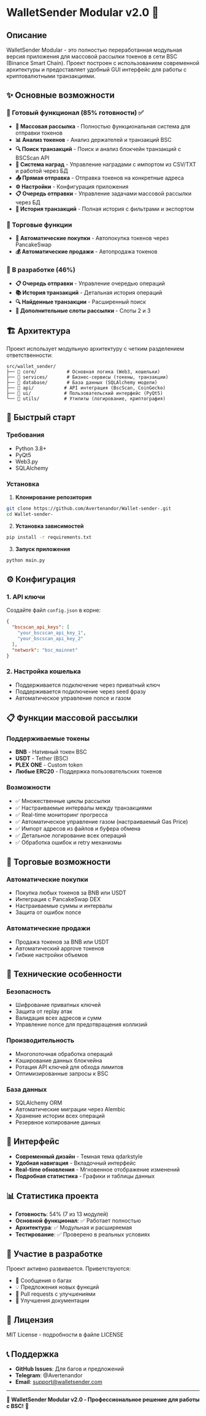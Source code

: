 # WalletSender Modular v2.0 🚀

## Описание

WalletSender Modular - это полностью переработанная модульная версия приложения для массовой рассылки токенов в сети BSC (Binance Smart Chain). Проект построен с использованием современной архитектуры и предоставляет удобный GUI интерфейс для работы с криптовалютными транзакциями.

## ✨ Основные возможности

### 🎯 Готовый функционал (85% готовности) ✅
- **📨 Массовая рассылка** - Полностью функциональная система для отправки токенов
- **📊 Анализ токенов** - Анализ держателей и транзакций BSC
- **🔍 Поиск транзакций** - Поиск и анализ блокчейн транзакций с BSCScan API  
- **🎁 Система наград** - Управление наградами с импортом из CSV/TXT и работой через БД
- **📤 Прямая отправка** - Отправка токенов на конкретные адреса
- **⚙️ Настройки** - Конфигурация приложения
- **📋 Очередь отправки** - Управление задачами массовой рассылки через БД
- **📜 История транзакций** - Полная история с фильтрами и экспортом

### 🛒 Торговые функции
- **🛌 Автоматические покупки** - Автопокупка токенов через PancakeSwap
- **💰 Автоматические продажи** - Автопродажа токенов

### 🔧 В разработке (46%)
- **📋 Очередь отправки** - Управление очередью операций
- **📚 История транзакций** - Детальная история операций
- **🔍 Найденные транзакции** - Расширенный поиск
- **💎 Дополнительные слоты рассылки** - Слоты 2 и 3

## 🏗️ Архитектура

Проект использует модульную архитектуру с четким разделением ответственности:

```
src/wallet_sender/
├── 📁 core/           # Основная логика (Web3, кошельки)
├── 📁 services/       # Бизнес-сервисы (токены, транзакции)
├── 📁 database/       # База данных (SQLAlchemy модели)
├── 📁 api/           # API интеграция (BscScan, CoinGecko)
├── 📁 ui/            # Пользовательский интерфейс (PyQt5)
└── 📁 utils/         # Утилиты (логирование, криптография)
```

## 🚀 Быстрый старт

### Требования
- Python 3.8+
- PyQt5
- Web3.py
- SQLAlchemy

### Установка

1. **Клонирование репозитория**
```bash
git clone https://github.com/Avertenandor/Wallet-sender-.git
cd Wallet-sender-
```

2. **Установка зависимостей**
```bash
pip install -r requirements.txt
```

3. **Запуск приложения**
```bash
python main.py
```

## ⚙️ Конфигурация

### 1. API ключи
Создайте файл `config.json` в корне:
```json
{
  "bscscan_api_keys": [
    "your_bscscan_api_key_1",
    "your_bscscan_api_key_2"
  ],
  "network": "bsc_mainnet"
}
```

### 2. Настройка кошелька
- Поддерживается подключение через приватный ключ
- Поддерживается подключение через seed фразу
- Автоматическое управление nonce и газом

## 📋 Функции массовой рассылки

### Поддерживаемые токены
- **BNB** - Нативный токен BSC
- **USDT** - Tether (BSC)
- **PLEX ONE** - Custom token
- **Любые ERC20** - Поддержка пользовательских токенов

### Возможности
- ✅ Множественные циклы рассылки
- ✅ Настраиваемые интервалы между транзакциями
- ✅ Real-time мониторинг прогресса
- ✅ Автоматическое управление газом (настраиваемый Gas Price)
- ✅ Импорт адресов из файлов и буфера обмена
- ✅ Детальное логирование всех операций
- ✅ Обработка ошибок и retry механизмы

## 🛒 Торговые возможности

### Автоматические покупки
- Покупка любых токенов за BNB или USDT
- Интеграция с PancakeSwap DEX
- Настраиваемые суммы и интервалы
- Защита от ошибок nonce

### Автоматические продажи  
- Продажа токенов за BNB или USDT
- Автоматический approve токенов
- Гибкие настройки объемов

## 🔧 Технические особенности

### Безопасность
- Шифрование приватных ключей
- Защита от replay атак
- Валидация всех адресов и сумм
- Управление nonce для предотвращения коллизий

### Производительность
- Многопоточная обработка операций
- Кэширование данных блокчейна
- Ротация API ключей для обхода лимитов
- Оптимизированные запросы к BSC

### База данных
- SQLAlchemy ORM
- Автоматические миграции через Alembic
- Хранение истории всех операций
- Резервное копирование данных

## 🎨 Интерфейс

- **Современный дизайн** - Темная тема qdarkstyle
- **Удобная навигация** - Вкладочный интерфейс
- **Real-time обновления** - Мгновенное отображение изменений
- **Подробная статистика** - Графики и таблицы данных

## 📊 Статистика проекта

- **Готовность**: 54% (7 из 13 модулей)
- **Основной функционал**: ✅ Работает полностью
- **Архитектура**: ✅ Модульная и расширяемая
- **Тестирование**: ✅ Проверено в реальных условиях

## 🤝 Участие в разработке

Проект активно развивается. Приветствуются:
- 🐛 Сообщения о багах
- 💡 Предложения новых функций  
- 🔧 Pull requests с улучшениями
- 📖 Улучшения документации

## 📄 Лицензия

MIT License - подробности в файле LICENSE

## 📞 Поддержка

- **GitHub Issues**: Для багов и предложений
- **Telegram**: @Avertenandor
- **Email**: support@walletsender.com

---

**🎯 WalletSender Modular v2.0 - Профессиональное решение для работы с BSC!** 🚀


